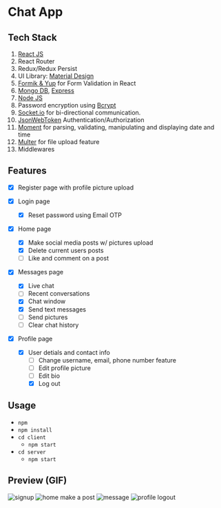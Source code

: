 # Chat App

## Tech Stack

1. [React JS](https://reactjs.org/docs/getting-started.html/)
2. React Router
3. Redux/Redux Persist
4. UI Library: [Material Design](https://mui.com/) 
5. [Formik & Yup](https://formik.org/docs/guides/validation) for Form Validation in React
6. [Mongo DB](https://www.mongodb.com/docs/), [Express](https://expressjs.com/en/starter/installing.html)
7. [Node JS](https://nodejs.org/en/)
8. Password encryption using [Bcrypt](https://www.becrypt.com/uk/)
9. [Socket.io](https://socket.io/get-started/chat) for bi-directional communication.
10. [JsonWebToken](https://jwt.io/introduction) Authentication/Authorization
11. [Moment](https://jwt.io/Moment%20for%20parsing,%20validating,%20manipulating%20and%20displaying%20date%20and%20time.) for parsing, validating, manipulating and displaying date and time
12. [Multer](https://www.npmjs.com/package/multer) for file upload feature
13. Middlewares

## Features

- [x] Register page with profile picture upload

- [x] Login page
  - [x] Reset password using Email OTP

- [x] Home page
  - [x] Make social media posts w/ pictures upload
  - [x] Delete current users posts
  - [ ] Like and comment on a post

- [x] Messages page
  - [x] Live chat
  - [ ] Recent conversations
  - [x] Chat window
   - [x] Send text messages
   - [ ] Send pictures
   - [ ] Clear chat history

- [x] Profile page
  - [x] User detials and contact info
    - [ ] Change username, email, phone number feature
    - [ ] Edit profile picture
    - [ ] Edit bio
    - [x] Log out

## Usage
- `npm`
- `npm install`
 - `cd client`
   - `npm start`
 - `cd server`
   - `npm start`

## Preview (GIF)
![signup](https://user-images.githubusercontent.com/73333847/229194774-8810cbf4-0344-4be0-8674-907e37adbf5a.gif)
![home make a post](https://user-images.githubusercontent.com/73333847/229194797-67693025-0034-4c56-ad4a-dd7935ed4828.gif)
![message](https://user-images.githubusercontent.com/73333847/229194824-a8aa9d30-1d44-4090-8f84-b382ca0e9476.gif)
 ![profile logout](https://user-images.githubusercontent.com/73333847/229195518-59dbd095-447d-4730-9bd0-183055a0eee5.gif)

